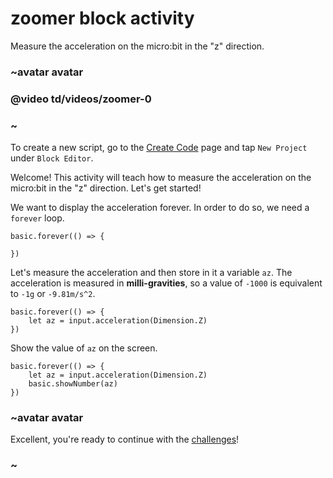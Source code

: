 # zoomer block activity

Measure the acceleration on the micro:bit in the "z" direction. 

### ~avatar avatar

### @video td/videos/zoomer-0

### ~

To create a new script, go to the [Create Code](/create-code) page and tap `New Project` under `Block Editor`.

Welcome! This activity will teach how to measure the acceleration on the micro:bit in the "z" direction. Let's get started!

We want to display the acceleration forever. In order to do so, we need a `forever` loop.

```blocks
basic.forever(() => {
    
})
```

Let's measure the acceleration and then store in it a variable `az`. The acceleration is measured in **milli-gravities**, so a value of `-1000` is equivalent to `-1g` or `-9.81m/s^2`.

```blocks
basic.forever(() => {
    let az = input.acceleration(Dimension.Z)
})
```

Show the value of `az` on the screen.

```blocks
basic.forever(() => {
    let az = input.acceleration(Dimension.Z)
    basic.showNumber(az)
})
```

### ~avatar avatar

Excellent, you're ready to continue with the [challenges](/lessons/zoomer/challenges)!

### ~

